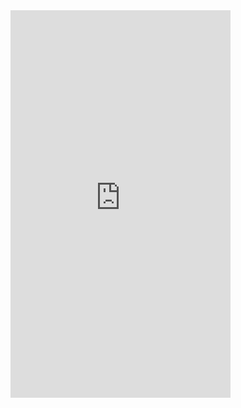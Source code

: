 <iframe width="352" height="620" style="border: 0px;" src="https://studio.code.org/projects/applab/CX4cZBkFothDLe8Wdt1PUvsoxE7FWhdSh6E2n69MPA9/embed?nosource"></iframe>
